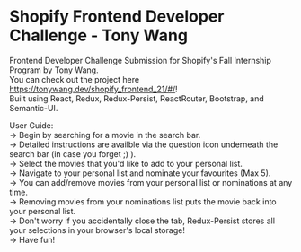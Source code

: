 # Shopify Frontend Developer Challenge - Tony Wang
Frontend Developer Challenge Submission for Shopify's Fall Internship Program by Tony Wang.  
You can check out the project here https://tonywang.dev/shopify_frontend_21/#/!  
Built using React, Redux, Redux-Persist, ReactRouter, Bootstrap, and Semantic-UI.  

  
User Guide:   
-> Begin by searching for a movie in the search bar.  
-> Detailed instructions are availble via the question icon underneath the search bar (in case you forget ;) ).  
-> Select the movies that you'd like to add to your personal list.   
-> Navigate to your personal list and nominate your favourites (Max 5).  
-> You can add/remove movies from your personal list or nominations at any time.  
-> Removing movies from your nominations list puts the movie back into your personal list.  
-> Don't worry if you accidentally close the tab, Redux-Persist stores all your selections in your browser's local storage!  
-> Have fun!
